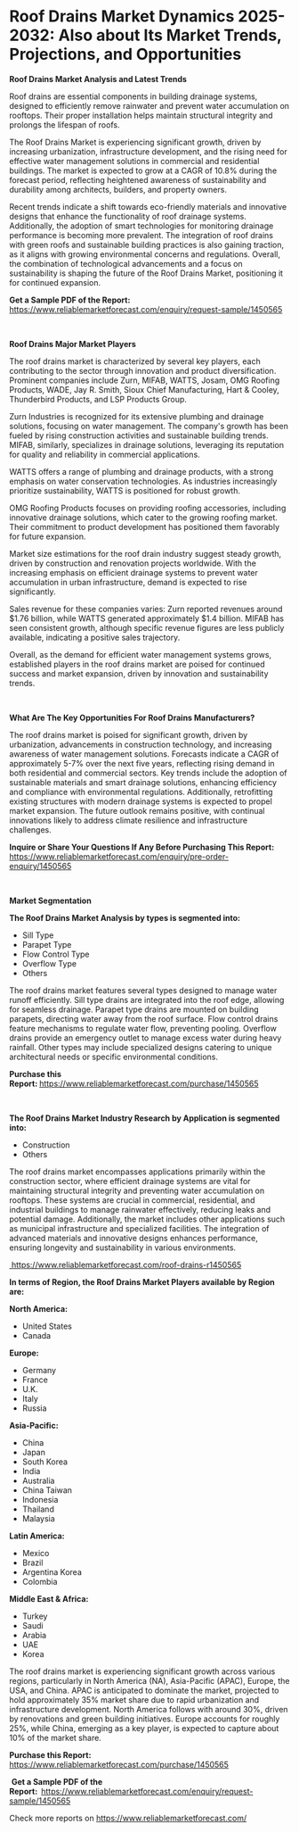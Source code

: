 <p><h1>Roof Drains Market Dynamics 2025-2032: Also about Its Market Trends, Projections, and Opportunities</h1></p><p><strong>Roof Drains Market Analysis and Latest Trends</strong></p>
<p><p>Roof drains are essential components in building drainage systems, designed to efficiently remove rainwater and prevent water accumulation on rooftops. Their proper installation helps maintain structural integrity and prolongs the lifespan of roofs. </p><p>The Roof Drains Market is experiencing significant growth, driven by increasing urbanization, infrastructure development, and the rising need for effective water management solutions in commercial and residential buildings. The market is expected to grow at a CAGR of 10.8% during the forecast period, reflecting heightened awareness of sustainability and durability among architects, builders, and property owners. </p><p>Recent trends indicate a shift towards eco-friendly materials and innovative designs that enhance the functionality of roof drainage systems. Additionally, the adoption of smart technologies for monitoring drainage performance is becoming more prevalent. The integration of roof drains with green roofs and sustainable building practices is also gaining traction, as it aligns with growing environmental concerns and regulations. Overall, the combination of technological advancements and a focus on sustainability is shaping the future of the Roof Drains Market, positioning it for continued expansion.</p></p>
<p><strong>Get a Sample PDF of the Report:&nbsp;</strong> <a href="https://www.reliablemarketforecast.com/enquiry/request-sample/1450565?utm_campaign=2452&utm_medium=2&utm_source=Github&utm_content=ia&utm_term=11042025&utm_id=roof-drains">https://www.reliablemarketforecast.com/enquiry/request-sample/1450565</a></p>
<p>&nbsp;</p>
<p><strong>Roof Drains Major Market Players</strong></p>
<p><p>The roof drains market is characterized by several key players, each contributing to the sector through innovation and product diversification. Prominent companies include Zurn, MIFAB, WATTS, Josam, OMG Roofing Products, WADE, Jay R. Smith, Sioux Chief Manufacturing, Hart & Cooley, Thunderbird Products, and LSP Products Group.</p><p>Zurn Industries is recognized for its extensive plumbing and drainage solutions, focusing on water management. The company's growth has been fueled by rising construction activities and sustainable building trends. MIFAB, similarly, specializes in drainage solutions, leveraging its reputation for quality and reliability in commercial applications.</p><p>WATTS offers a range of plumbing and drainage products, with a strong emphasis on water conservation technologies. As industries increasingly prioritize sustainability, WATTS is positioned for robust growth.</p><p>OMG Roofing Products focuses on providing roofing accessories, including innovative drainage solutions, which cater to the growing roofing market. Their commitment to product development has positioned them favorably for future expansion.</p><p>Market size estimations for the roof drain industry suggest steady growth, driven by construction and renovation projects worldwide. With the increasing emphasis on efficient drainage systems to prevent water accumulation in urban infrastructure, demand is expected to rise significantly.</p><p>Sales revenue for these companies varies: Zurn reported revenues around $1.76 billion, while WATTS generated approximately $1.4 billion. MIFAB has seen consistent growth, although specific revenue figures are less publicly available, indicating a positive sales trajectory. </p><p>Overall, as the demand for efficient water management systems grows, established players in the roof drains market are poised for continued success and market expansion, driven by innovation and sustainability trends.</p></p>
<p>&nbsp;</p>
<p><strong>What Are The Key Opportunities For Roof Drains Manufacturers?</strong></p>
<p><p>The roof drains market is poised for significant growth, driven by urbanization, advancements in construction technology, and increasing awareness of water management solutions. Forecasts indicate a CAGR of approximately 5-7% over the next five years, reflecting rising demand in both residential and commercial sectors. Key trends include the adoption of sustainable materials and smart drainage solutions, enhancing efficiency and compliance with environmental regulations. Additionally, retrofitting existing structures with modern drainage systems is expected to propel market expansion. The future outlook remains positive, with continual innovations likely to address climate resilience and infrastructure challenges.</p></p>
<p><strong>Inquire or Share Your Questions If Any Before Purchasing This Report:</strong> <a href="https://www.reliablemarketforecast.com/enquiry/pre-order-enquiry/1450565?utm_campaign=2452&utm_medium=2&utm_source=Github&utm_content=ia&utm_term=11042025&utm_id=roof-drains">https://www.reliablemarketforecast.com/enquiry/pre-order-enquiry/1450565</a></p>
<p>&nbsp;</p>
<p><strong>Market Segmentation</strong></p>
<p><strong>The Roof Drains Market Analysis by types is segmented into:</strong></p>
<p><ul><li>Sill Type</li><li>Parapet Type</li><li>Flow Control Type</li><li>Overflow Type</li><li>Others</li></ul></p>
<p><p>The roof drains market features several types designed to manage water runoff efficiently. Sill type drains are integrated into the roof edge, allowing for seamless drainage. Parapet type drains are mounted on building parapets, directing water away from the roof surface. Flow control drains feature mechanisms to regulate water flow, preventing pooling. Overflow drains provide an emergency outlet to manage excess water during heavy rainfall. Other types may include specialized designs catering to unique architectural needs or specific environmental conditions.</p></p>
<p><strong>Purchase this Report:&nbsp;</strong><a href="https://www.reliablemarketforecast.com/purchase/1450565?utm_campaign=2452&utm_medium=2&utm_source=Github&utm_content=ia&utm_term=11042025&utm_id=roof-drains">https://www.reliablemarketforecast.com/purchase/1450565</a></p>
<p>&nbsp;</p>
<p><strong>The Roof Drains Market Industry Research by Application is segmented into:</strong></p>
<p><ul><li>Construction</li><li>Others</li></ul></p>
<p><p>The roof drains market encompasses applications primarily within the construction sector, where efficient drainage systems are vital for maintaining structural integrity and preventing water accumulation on rooftops. These systems are crucial in commercial, residential, and industrial buildings to manage rainwater effectively, reducing leaks and potential damage. Additionally, the market includes other applications such as municipal infrastructure and specialized facilities. The integration of advanced materials and innovative designs enhances performance, ensuring longevity and sustainability in various environments.</p></p>
<p><a href="https://www.reliablemarketforecast.com/roof-drains-r1450565?utm_campaign=2452&utm_medium=2&utm_source=Github&utm_content=ia&utm_term=11042025&utm_id=roof-drains">&nbsp;https://www.reliablemarketforecast.com/roof-drains-r1450565</a></p>
<p><strong>In terms of Region, the Roof Drains Market Players available by Region are:</strong></p>
<p>
    <p> <strong> North America: </strong>
        <ul>
            <li>United States</li>
            <li>Canada</li>
        </ul>
        </p> 
    <p> <strong> Europe: </strong>
        <ul>
            <li>Germany</li>
            <li>France</li>
            <li>U.K.</li>
            <li>Italy</li>
            <li>Russia</li>
        </ul>
        </p> 
    <p> <strong> Asia-Pacific: </strong>
        <ul>
            <li>China</li>
            <li>Japan</li>
            <li>South Korea</li>
            <li>India</li>
            <li>Australia</li>
            <li>China Taiwan</li>
            <li>Indonesia</li>
            <li>Thailand</li>
            <li>Malaysia</li>
        </ul>
        </p> 
    <p> <strong> Latin America: </strong>
        <ul>
            <li>Mexico</li>
            <li>Brazil</li>
            <li>Argentina Korea</li>
            <li>Colombia</li>
        </ul>
        </p> 
    <p> <strong> Middle East & Africa: </strong>
        <ul>
            <li>Turkey</li>
            <li>Saudi</li>
            <li>Arabia</li>
            <li>UAE</li>
            <li>Korea</li>
        </ul>
    </p>
    </p>
<p><p>The roof drains market is experiencing significant growth across various regions, particularly in North America (NA), Asia-Pacific (APAC), Europe, the USA, and China. APAC is anticipated to dominate the market, projected to hold approximately 35% market share due to rapid urbanization and infrastructure development. North America follows with around 30%, driven by renovations and green building initiatives. Europe accounts for roughly 25%, while China, emerging as a key player, is expected to capture about 10% of the market share.</p></p>
<p><strong>Purchase this Report: </strong><a href="https://www.reliablemarketforecast.com/purchase/1450565?utm_campaign=2452&utm_medium=2&utm_source=Github&utm_content=ia&utm_term=11042025&utm_id=roof-drains">https://www.reliablemarketforecast.com/purchase/1450565</a></p>
<p>&nbsp;<strong>Get a Sample PDF of the Report:&nbsp;&nbsp;</strong><a href="https://www.reliablemarketforecast.com/enquiry/request-sample/1450565?utm_campaign=2452&utm_medium=2&utm_source=Github&utm_content=ia&utm_term=11042025&utm_id=roof-drains">https://www.reliablemarketforecast.com/enquiry/request-sample/1450565</a></p>
<p><strong></strong></p>
<p>Check more reports on <a href="https://www.reliablemarketforecast.com/?utm_campaign=2452&utm_medium=2&utm_source=Github&utm_content=ia&utm_term=11042025&utm_id=roof-drains">https://www.reliablemarketforecast.com/</a></p>